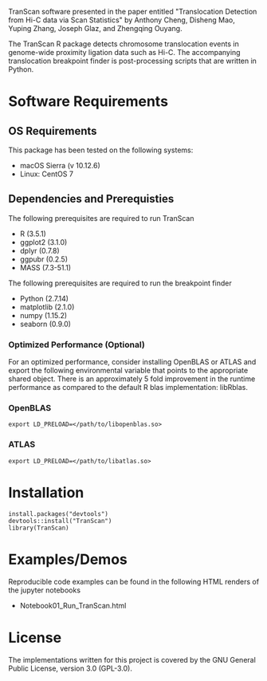 TranScan software presented in the paper entitled "Translocation Detection from Hi-C data via Scan Statistics" by Anthony Cheng, Disheng Mao, Yuping Zhang, Joseph Glaz, and Zhengqing Ouyang.

The TranScan R package detects chromosome translocation events in genome-wide proximity ligation data such as Hi-C. The accompanying translocation breakpoint finder is post-processing scripts that are written in Python.

# Software Requirements

## OS Requirements
This package has been tested on the following systems:
+ macOS Sierra (v 10.12.6)
+ Linux: CentOS 7

## Dependencies and Prerequisties
The following prerequisites are required to run TranScan
+ R (3.5.1)
+ ggplot2 (3.1.0)
+ dplyr (0.7.8)
+ ggpubr (0.2.5)
+ MASS (7.3-51.1)

The following prerequisites are required to run the breakpoint finder
+ Python (2.7.14)
+ matplotlib (2.1.0)
+ numpy (1.15.2)
+ seaborn (0.9.0)

### Optimized Performance (Optional)
For an optimized performance, consider installing OpenBLAS or ATLAS and export
the following environmental variable that points to the appropriate shared object.
There is an approximately 5 fold improvement in the runtime performance as compared
to the default R blas implementation: libRblas.

### OpenBLAS
```
export LD_PRELOAD=</path/to/libopenblas.so>
```

### ATLAS
```
export LD_PRELOAD=</path/to/libatlas.so>
```

# Installation

```
install.packages("devtools")
devtools::install("TranScan")
library(TranScan)
```

# Examples/Demos
Reproducible code examples can be found in the following HTML renders of the jupyter notebooks
+ Notebook01_Run_TranScan.html

# License
The implementations written for this project is covered by the GNU General Public License, version 3.0 (GPL-3.0).
